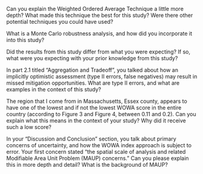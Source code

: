 Can you explain the Weighted Ordered Average Technique a little more depth? What made this technique the best for this study? Were there other potential techniques you could have used?

What is a Monte Carlo robustness analysis, and how did you incorporate it into this study?

Did the results from this study differ from what you were expecting? If so, what were you expecting with your prior knowledge from this study?

In part 2.1 titled “Aggregation and Tradeoff”, you talked about how an implicitly optimistic assessment (type II errors, false negatives) may result in missed mitigation opportunities. What are type II errors, and what are examples in the context of this study?

The region that I come from in Massachusetts, Essex county, appears to have one of the lowest and if not the lowest WOWA score in the entire country (according to Figure 3 and Figure 4, between 0.11 and 0.2). Can you explain what this means in the context of your study? Why did it receive such a low score?

In your “Discussion and Conclusion” section, you talk about primary concerns of uncertainty, and how the WOWA index approach is subject to error. Your first concern stated “the spatial scale of analysis and related Modifiable Area Unit Problem (MAUP) concerns.” Can you please explain this in more depth and detail? What is the background of MAUP?
